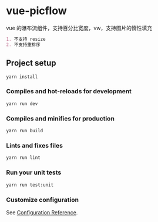 # vue-picflow

vue 的瀑布流组件，支持百分比宽度，vw，支持图片的惰性填充

```markdown
1. 不支持 resize
2. 不支持重排序
```

## Project setup
```
yarn install
```

### Compiles and hot-reloads for development
```
yarn run dev
```

### Compiles and minifies for production
```
yarn run build
```

### Lints and fixes files
```
yarn run lint
```

### Run your unit tests
```
yarn run test:unit
```

### Customize configuration
See [Configuration Reference](https://cli.vuejs.org/config/).
